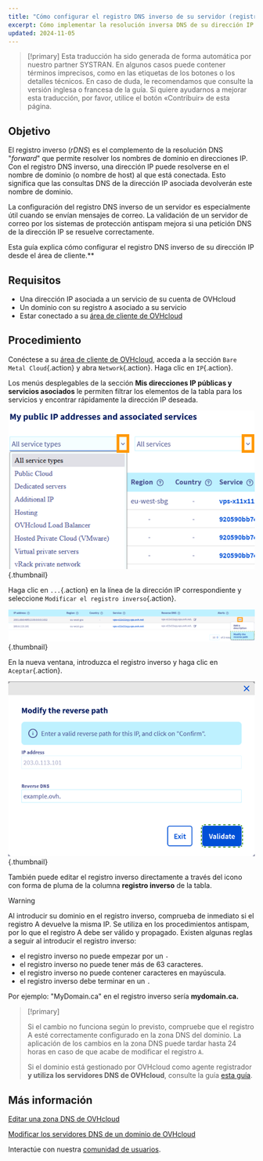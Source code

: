 ```yaml
---
title: "Cómo configurar el registro DNS inverso de su servidor (registro PTR)"
excerpt: Cómo implementar la resolución inversa DNS de su dirección IP desde el área de cliente de OVHcloud
updated: 2024-11-05
---
```


> [!primary]
> Esta traducción ha sido generada de forma automática por nuestro partner SYSTRAN. En algunos casos puede contener términos imprecisos, como en las etiquetas de los botones o los detalles técnicos. En caso de duda, le recomendamos que consulte la versión inglesa o francesa de la guía. Si quiere ayudarnos a mejorar esta traducción, por favor, utilice el botón «Contribuir» de esta página.
> 

## Objetivo

El registro inverso (*rDNS*) es el complemento de la resolución DNS "*forward*" que permite resolver los nombres de dominio en direcciones IP. Con el registro DNS inverso, una dirección IP puede resolverse en el nombre de dominio (o nombre de host) al que está conectada. Esto significa que las consultas DNS de la dirección IP asociada devolverán este nombre de dominio.

La configuración del registro DNS inverso de un servidor es especialmente útil cuando se envían mensajes de correo. La validación de un servidor de correo por los sistemas de protección antispam mejora si una petición DNS de la dirección IP se resuelve correctamente.

Esta guía explica cómo configurar el registro DNS inverso de su dirección IP desde el área de cliente.**

## Requisitos

- Una dirección IP asociada a un servicio de su cuenta de OVHcloud
- Un dominio con su registro `A` asociado a su servicio
- Estar conectado a su [área de cliente de OVHcloud](/links/manager)

## Procedimiento

Conéctese a su [área de cliente de OVHcloud](/links/manager), acceda a la sección `Bare Metal Cloud`{.action} y abra `Network`{.action}. Haga clic en `IP`{.action}.

Los menús desplegables de la sección **Mis direcciones IP públicas y servicios asociados** le permiten filtrar los elementos de la tabla para los servicios y encontrar rápidamente la dirección IP deseada.

![Reverse DNS](/pages/assets/screens/control_panel/product-selection/bare-metal-cloud/network/filterip.png){.thumbnail}

Haga clic en `...`{.action} en la línea de la dirección IP correspondiente y seleccione `Modificar el registro inverso`{.action}.

![Reverse DNS](/pages/assets/screens/control_panel/product-selection/bare-metal-cloud/network/modifyreverse.png){.thumbnail}

En la nueva ventana, introduzca el registro inverso y haga clic en `Aceptar`{.action}.

![Reverse DNS](/pages/assets/screens/control_panel/product-selection/bare-metal-cloud/network/enterreverse.png){.thumbnail}

También puede editar el registro inverso directamente a través del icono con forma de pluma de la columna **registro inverso** de la tabla.

> [!warning]
> Al introducir su dominio en el registro inverso, comprueba de inmediato si el registro A devuelve la misma IP. Se utiliza en los procedimientos antispam, por lo que el registro A debe ser válido y propagado. Existen algunas reglas a seguir al introducir el registro inverso:
>
>  - el registro inverso no puede empezar por un `-`
>  - el registro inverso no puede tener más de 63 caracteres.
>  - el registro inverso no puede contener caracteres en mayúscula.
>  - el registro inverso debe terminar en un `.`
>
> Por ejemplo: "MyDomain.ca" en el registro inverso sería **mydomain.ca.**
>

> [!primary]
>
> Si el cambio no funciona según lo previsto, compruebe que el registro A esté correctamente configurado en la zona DNS del dominio. La aplicación de los cambios en la zona DNS puede tardar hasta 24 horas en caso de que acabe de modificar el registro `A`.
>
> Si el dominio está gestionado por OVHcloud como agente registrador **y utiliza los servidores DNS de OVHcloud**, consulte la guía [esta guía](/pages/web_cloud/domains/dns_zone_edit).
>

## Más información

[Editar una zona DNS de OVHcloud](/pages/web_cloud/domains/dns_zone_edit)

[Modificar los servidores DNS de un dominio de OVHcloud](/pages/web_cloud/domains/dns_server_edit)

Interactúe con nuestra [comunidad de usuarios](/links/community).